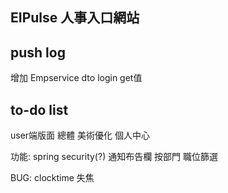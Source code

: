 ## EIPulse 人事入口網站
## push log
增加 Empservice dto login get值
## to-do list
user端版面
總體 
美術優化
個人中心

功能:
spring security(?)
通知布告欄
按部門 職位篩選

BUG:
clocktime 失焦

